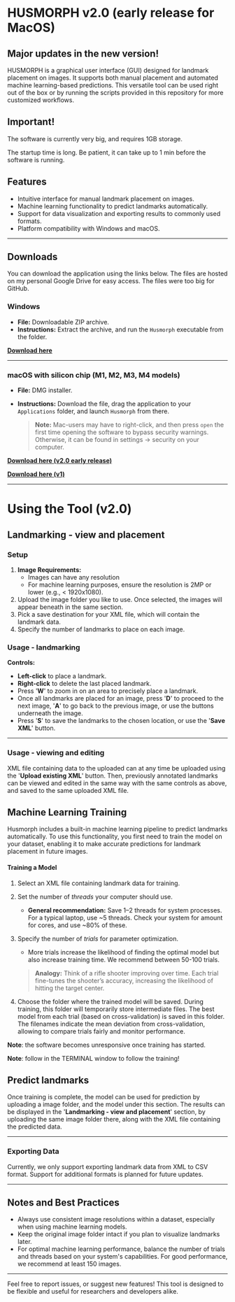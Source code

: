 # HUSMORPH v2.0 (early release for MacOS)

## Major updates in the new version!

HUSMORPH is a graphical user interface (GUI) designed for landmark placement on images. It supports both manual placement and automated machine learning-based predictions. This versatile tool can be used right out of the box or by running the scripts provided in this repository for more customized workflows.

## Important!

The software is currently very big, and requires 1GB storage.

The startup time is long. Be patient, it can take up to 1 min before the software is running.

## Features
- Intuitive interface for manual landmark placement on images.
- Machine learning functionality to predict landmarks automatically.
- Support for data visualization and exporting results to commonly used formats.
- Platform compatibility with Windows and macOS.

---

## Downloads

You can download the application using the links below. The files are hosted on my personal Google Drive for easy access. The files were too big for GitHub.

### Windows
- **File:** Downloadable ZIP archive.
- **Instructions:** Extract the archive, and run the `Husmorph` executable from the folder.

**[Download here](https://drive.google.com/file/d/1IC0XUQLshbcBHlt7jbdVgdt0UKDWJ3I_/view?usp=drivesdk)**

---

### macOS with silicon chip (M1, M2, M3, M4 models)
- **File:** DMG installer.
- **Instructions:** Download the file, drag the application to your `Applications` folder, and launch `Husmorph` from there.

   > **Note:** Mac-users may have to right-click, and then press `open` the first time opening the software to bypass security warnings. Otherwise, it can be found in settings -> security on your computer.

**[Download here (v2.0 early release)](https://drive.google.com/file/d/1EeeiWF8GwBHTh2vyoDpooLWOXrgU_RS9/view?usp=sharing)**

**[Download here (v1)](https://drive.google.com/file/d/1Weko3YBif2mEi5Uz-tU1BdMo0vcGYBuT/view?usp=share_link)**




---

# Using the Tool (v2.0)

## Landmarking - view and placement

### Setup
1. **Image Requirements:**
   - Images can have any resolution
   - For machine learning purposes, ensure the resolution is 2MP or lower (e.g., < 1920x1080).
2. Upload the image folder you like to use. Once selected, the images will appear beneath in the same section.
3. Pick a save destination for your XML file, which will contain the landmark data.
4. Specify the number of landmarks to place on each image.

### Usage - landmarking

 **Controls:**
  - **Left-click** to place a landmark.
  - **Right-click** to delete the last placed landmark.
  - Press '**W**' to zoom in on an area to precisely place a landmark.
  - Once all landmarks are placed for an image, press '**D**' to proceed to the next image, '**A**' to go back to the previous image, or use the buttons underneath the image.
  - Press '**S**' to save the landmarks to the chosen location, or use the '**Save XML**' button.

---

### Usage - viewing and editing

   XML file containing data to the uploaded can at any time be uploaded using the '**Upload existing XML**' button. Then, previously annotated landmarks can be viewed and edited in the same way with the same controls as above, and saved to the same uploaded XML file.

## Machine Learning Training

Husmorph includes a built-in machine learning pipeline to predict landmarks automatically. To use this functionality, you first need to train the model on your dataset, enabling it to make accurate predictions for landmark placement in future images.

#### Training a Model
1. Select an XML file containing landmark data for training.
2. Set the number of *threads* your computer should use.
   - **General recommendation:** Save 1–2 threads for system processes. For a typical laptop, use ~5 threads. Check your system for amount for cores, and use ~80% of these.
3. Specify the number of *trials* for parameter optimization.
   - More trials increase the likelihood of finding the optimal model but also increase training time. We recommend between 50-100 trials.

   > **Analogy:** Think of a rifle shooter improving over time. Each trial fine-tunes the shooter’s accuracy, increasing the likelihood of hitting the target center.
4. Choose the folder where the trained model will be saved. During training, this folder will temporarily store intermediate files. The best model from each trial (based on cross-validation) is saved in this folder. The filenames indicate the mean deviation from cross-validation, allowing to compare trials fairly and monitor performance.

**Note**: the software becomes unresponsive once training has started.

**Note**: follow in the TERMINAL window to follow the training!

## Predict landmarks

Once training is complete, the model can be used for prediction by uploading a image folder, and the model under this section. The results can be displayed in the '**Landmarking - view and placement**' section, by uploading the same image folder there, along with the XML file containing the predicted data.

---

### Exporting Data

Currently, we only support exporting landmark data from XML to CSV format. Support for additional formats is planned for future updates.

---

## Notes and Best Practices
- Always use consistent image resolutions within a dataset, especially when using machine learning models.
- Keep the original image folder intact if you plan to visualize landmarks later.
- For optimal machine learning performance, balance the number of trials and threads based on your system's capabilities. For good performance, we recommend at least 150 images.

---

Feel free to report issues, or suggest new features! This tool is designed to be flexible and useful for researchers and developers alike.
